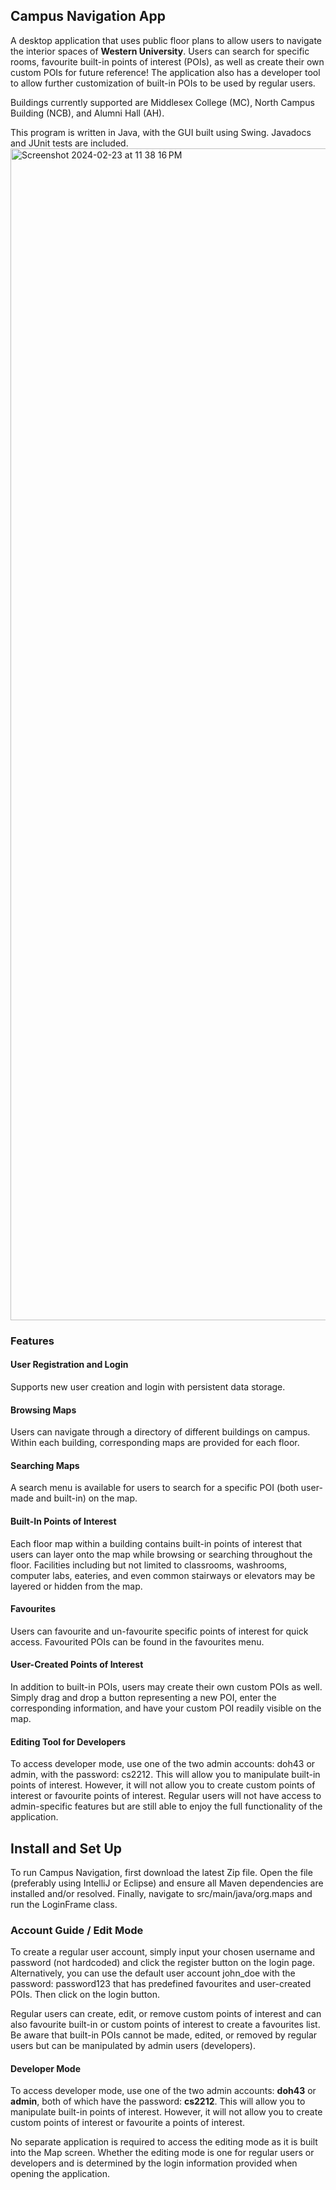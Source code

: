 ## Campus Navigation App
A desktop application that uses public floor plans to allow users to navigate the interior spaces of **Western University**. Users can search for specific rooms, favourite built-in points of interest (POIs), as well as create their own custom POIs for future reference! The application also has a developer tool to allow further customization of built-in POIs to be used by regular users. 

Buildings currently supported are Middlesex College (MC), North Campus Building (NCB), and Alumni Hall (AH). 

This program is written in Java, with the GUI built using Swing. Javadocs and JUnit tests are included.
<img width="1875" alt="Screenshot 2024-02-23 at 11 38 16 PM" src="https://github.com/doh43/Campus-Navigation/assets/64013855/e833a5b9-f56d-4951-a3f9-49b1e0ce22d6">
### Features
#### User Registration and Login 
Supports new user creation and login with persistent data storage. 

#### Browsing Maps
Users can navigate through a directory of different buildings on campus. Within each building, corresponding maps are provided for each floor.

#### Searching Maps
A search menu is available for users to search for a specific POI (both user-made and built-in) on the map.

#### Built-In Points of Interest
Each floor map within a building contains built-in points of interest that users can layer onto the map while browsing or searching throughout the floor. Facilities including but not limited to classrooms, washrooms, computer labs, eateries, and even common stairways or elevators may be layered or hidden from the map.

#### Favourites
Users can favourite and un-favourite specific points of interest for quick access. Favourited POIs can be found in the favourites menu.

#### User-Created Points of Interest
In addition to built-in POIs, users may create their own custom POIs as well. Simply drag and drop a button representing a new POI, enter the corresponding information, and have your custom POI readily visible on the map.

#### Editing Tool for Developers
To access developer mode, use one of the two admin accounts: doh43 or admin, with the password: cs2212. This will allow you to manipulate built-in points of interest. However, it will not allow you to create custom points of interest or favourite points of interest. 
Regular users will not have access to admin-specific features but are still able to enjoy the full functionality of the application.

## Install and Set Up
To run Campus Navigation, first download the latest Zip file. Open the file (preferably using IntelliJ or Eclipse) and ensure all Maven dependencies are installed and/or resolved. Finally, navigate to src/main/java/org.maps and run the LoginFrame class.

### Account Guide / Edit Mode
To create a regular user account, simply input your chosen username and password (not hardcoded) and click the register 
button on the login page. Alternatively, you can use the default user account john_doe with the password: password123 that has predefined favourites and user-created POIs. Then click on the login button. 

Regular users can create, edit, or remove custom points of 
interest and can also favourite built-in or custom points of interest to create a favourites list.
Be aware that built-in POIs cannot be made, edited, or removed by regular users but can be manipulated by admin users 
(developers). 
#### Developer Mode
To access developer mode, use one of the two admin accounts: <b>doh43</b> or <b>admin</b>, both of which have the password: <b>cs2212</b>. This will allow you to manipulate built-in 
points of interest. However, it will not allow you to create custom points of interest or favourite a points of interest.

No separate application is required to access the editing mode as it is built into the Map screen. Whether the editing 
mode is one for regular users or developers and is determined by the login information provided when opening the application. 
